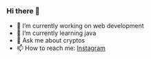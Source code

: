 ### Hi there 👋

- 🔭 I’m currently working on web development
- 🌱 I’m currently learning java
- 💬 Ask me about cryptos
- 📫 How to reach me: [Instagram](https://www.instagram.com/fahad_.salim/)
